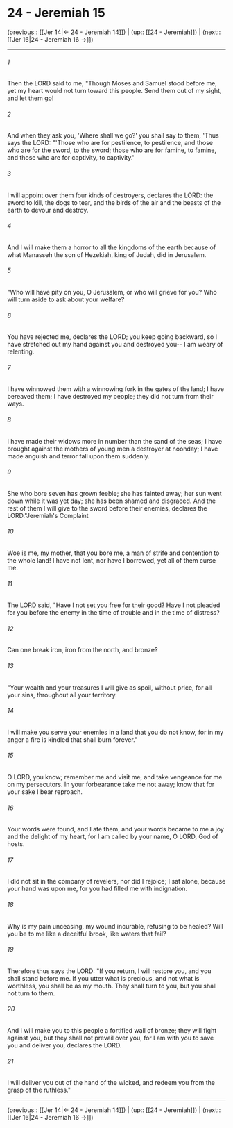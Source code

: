 # 24 - Jeremiah 15

(previous:: [[Jer 14|← 24 - Jeremiah 14]]) | (up:: [[24 - Jeremiah]]) | (next:: [[Jer 16|24 - Jeremiah 16 →]])

***


###### 1 
Then the LORD said to me, "Though Moses and Samuel stood before me, yet my heart would not turn toward this people. Send them out of my sight, and let them go! 

###### 2 
And when they ask you, 'Where shall we go?' you shall say to them, 'Thus says the LORD: "'Those who are for pestilence, to pestilence, and those who are for the sword, to the sword; those who are for famine, to famine, and those who are for captivity, to captivity.' 

###### 3 
I will appoint over them four kinds of destroyers, declares the LORD: the sword to kill, the dogs to tear, and the birds of the air and the beasts of the earth to devour and destroy. 

###### 4 
And I will make them a horror to all the kingdoms of the earth because of what Manasseh the son of Hezekiah, king of Judah, did in Jerusalem. 

###### 5 
"Who will have pity on you, O Jerusalem, or who will grieve for you? Who will turn aside to ask about your welfare? 

###### 6 
You have rejected me, declares the LORD; you keep going backward, so I have stretched out my hand against you and destroyed you-- I am weary of relenting. 

###### 7 
I have winnowed them with a winnowing fork in the gates of the land; I have bereaved them; I have destroyed my people; they did not turn from their ways. 

###### 8 
I have made their widows more in number than the sand of the seas; I have brought against the mothers of young men a destroyer at noonday; I have made anguish and terror fall upon them suddenly. 

###### 9 
She who bore seven has grown feeble; she has fainted away; her sun went down while it was yet day; she has been shamed and disgraced. And the rest of them I will give to the sword before their enemies, declares the LORD."Jeremiah's Complaint 

###### 10 
Woe is me, my mother, that you bore me, a man of strife and contention to the whole land! I have not lent, nor have I borrowed, yet all of them curse me. 

###### 11 
The LORD said, "Have I not set you free for their good? Have I not pleaded for you before the enemy in the time of trouble and in the time of distress? 

###### 12 
Can one break iron, iron from the north, and bronze? 

###### 13 
"Your wealth and your treasures I will give as spoil, without price, for all your sins, throughout all your territory. 

###### 14 
I will make you serve your enemies in a land that you do not know, for in my anger a fire is kindled that shall burn forever." 

###### 15 
O LORD, you know; remember me and visit me, and take vengeance for me on my persecutors. In your forbearance take me not away; know that for your sake I bear reproach. 

###### 16 
Your words were found, and I ate them, and your words became to me a joy and the delight of my heart, for I am called by your name, O LORD, God of hosts. 

###### 17 
I did not sit in the company of revelers, nor did I rejoice; I sat alone, because your hand was upon me, for you had filled me with indignation. 

###### 18 
Why is my pain unceasing, my wound incurable, refusing to be healed? Will you be to me like a deceitful brook, like waters that fail? 

###### 19 
Therefore thus says the LORD: "If you return, I will restore you, and you shall stand before me. If you utter what is precious, and not what is worthless, you shall be as my mouth. They shall turn to you, but you shall not turn to them. 

###### 20 
And I will make you to this people a fortified wall of bronze; they will fight against you, but they shall not prevail over you, for I am with you to save you and deliver you, declares the LORD. 

###### 21 
I will deliver you out of the hand of the wicked, and redeem you from the grasp of the ruthless."

***

(previous:: [[Jer 14|← 24 - Jeremiah 14]]) | (up:: [[24 - Jeremiah]]) | (next:: [[Jer 16|24 - Jeremiah 16 →]])
